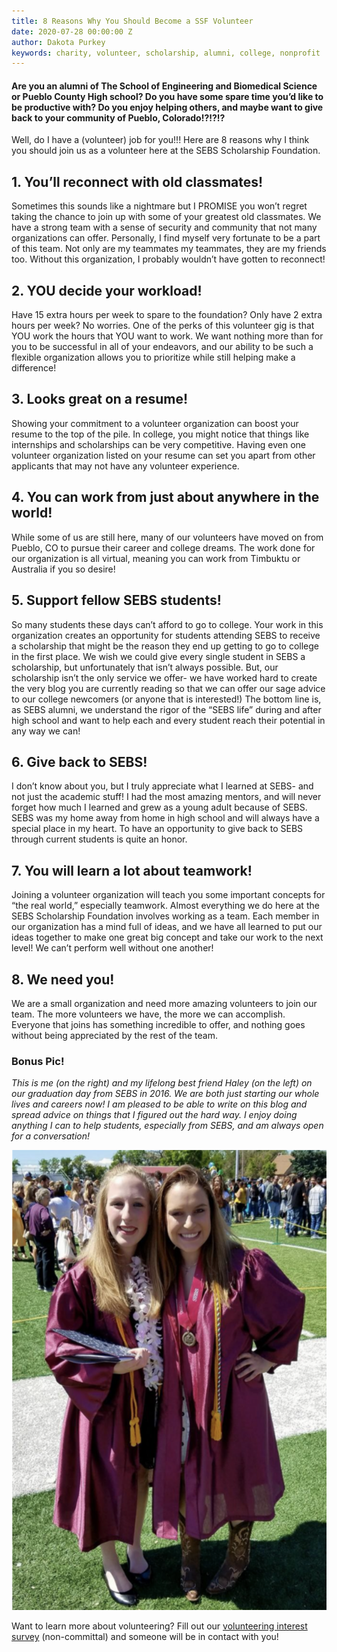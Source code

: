 ```yaml
---
title: 8 Reasons Why You Should Become a SSF Volunteer
date: 2020-07-28 00:00:00 Z
author: Dakota Purkey
keywords: charity, volunteer, scholarship, alumni, college, nonprofit
---
```


#### Are you an alumni of The School of Engineering and Biomedical Science or Pueblo County High school? Do you have some spare time you’d like to be productive with? Do you enjoy helping others, and maybe want to give back to your community of Pueblo, Colorado!?!?!?

Well, do I have a (volunteer) job for you!!! Here are 8 reasons why I think you should join us as a volunteer here at the SEBS Scholarship Foundation.

## 1. You’ll reconnect with old classmates!

Sometimes this sounds like a nightmare but I PROMISE you won’t regret taking the chance to join up with some of your greatest old classmates. We have a strong team with a sense of security and community that not many organizations can offer. Personally, I find myself very fortunate to be a part of this team. Not only are my teammates my teammates, they are my friends too. Without this organization, I probably wouldn’t have gotten to reconnect!

## 2. YOU decide your workload!

Have 15 extra hours per week to spare to the foundation? Only have 2 extra hours per week? No worries. One of the perks of this volunteer gig is that YOU work the hours that YOU want to work. We want nothing more than for you to be successful in all of your endeavors, and our ability to be such a flexible organization allows you to prioritize while still helping make a difference!

## 3. Looks great on a resume!

Showing your commitment to a volunteer organization can boost your resume to the top of the pile. In college, you might notice that things like internships and scholarships can be very competitive. Having even one volunteer organization listed on your resume can set you apart from other applicants that may not have any volunteer experience.

## 4. You can work from just about anywhere in the world!

While some of us are still here, many of our volunteers have moved on from Pueblo, CO to pursue their career and college dreams. The work done for our organization is all virtual, meaning you can work from Timbuktu or Australia if you so desire!

## 5. Support fellow SEBS students!

So many students these days can’t afford to go to college. Your work in this organization creates an opportunity for students attending SEBS to receive a scholarship that might be the reason they end up getting to go to college in the first place. We wish we could give every single student in SEBS a scholarship, but unfortunately that isn’t always possible. But, our scholarship isn’t the only service we offer- we have worked hard to create the very blog you are currently reading so that we can offer our sage advice to our college newcomers (or anyone that is interested!) The bottom line is, as SEBS alumni, we understand the rigor of the “SEBS life” during and after high school and want to help each and every student reach their potential in any way we can!

## 6. Give back to SEBS!

I don’t know about you, but I truly appreciate what I learned at SEBS- and not just the academic stuff! I had the most amazing mentors, and will never forget how much I learned and grew as a young adult because of SEBS. SEBS was my home away from home in high school and will always have a special place in my heart. To have an opportunity to give back to SEBS through current students is quite an honor.

## 7. You will learn a lot about teamwork!

Joining a volunteer organization will teach you some important concepts for “the real world,” especially teamwork. Almost everything we do here at the SEBS Scholarship Foundation involves working as a team. Each member in our organization has a mind full of ideas, and we have all learned to put our ideas together to make one great big concept and take our work to the next level! We can’t perform well without one another!

## 8. We need you!

We are a small organization and need more amazing volunteers to join our team. The more volunteers we have, the more we can accomplish. Everyone that joins has something incredible to offer, and nothing goes without being appreciated by the rest of the team.

### Bonus Pic!

_This is me (on the right) and my lifelong best friend Haley (on the left) on our graduation day from SEBS in 2016. We are both just starting our whole lives and careers now! I am pleased to be able to write on this blog and spread advice on things that I figured out the hard way. I enjoy doing anything I can to help students, especially from SEBS, and am always open for a conversation!_

![two girls at high school graduation](/assets/images/screen-shot-2020-07-14-at-3-35-08-pm.png "Dakota and Haley")

Want to learn more about volunteering? Fill out our [volunteering interest survey](https://forms.gle/S5Jj9pZgAd44eBHR9 "volunteering interest survey") (non-committal) and someone will be in contact with you!
